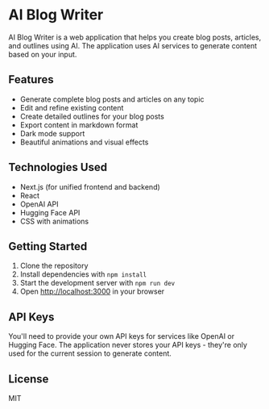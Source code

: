 # AI Blog Writer

AI Blog Writer is a web application that helps you create blog posts, articles, and outlines using AI. The application uses AI services to generate content based on your input.

## Features

- Generate complete blog posts and articles on any topic
- Edit and refine existing content
- Create detailed outlines for your blog posts
- Export content in markdown format
- Dark mode support
- Beautiful animations and visual effects

## Technologies Used

- Next.js (for unified frontend and backend)
- React
- OpenAI API
- Hugging Face API
- CSS with animations

## Getting Started

1. Clone the repository
2. Install dependencies with `npm install`
3. Start the development server with `npm run dev`
4. Open [http://localhost:3000](http://localhost:3000) in your browser

## API Keys

You'll need to provide your own API keys for services like OpenAI or Hugging Face. The application never stores your API keys - they're only used for the current session to generate content.

## License

MIT